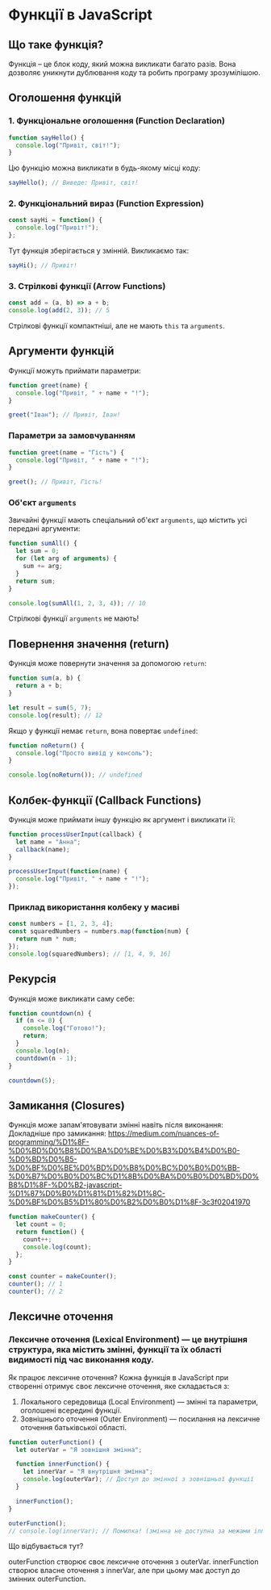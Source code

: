 # Функції в JavaScript

## Що таке функція?
Функція – це блок коду, який можна викликати багато разів. Вона дозволяє уникнути дублювання коду та робить програму зрозумілішою.

## Оголошення функцій

### 1. Функціональне оголошення (Function Declaration)
```js
function sayHello() {
  console.log("Привіт, світ!");
}
```
Цю функцію можна викликати в будь-якому місці коду:
```js
sayHello(); // Виведе: Привіт, світ!
```

### 2. Функціональний вираз (Function Expression)
```js
const sayHi = function() {
  console.log("Привіт!");
};
```
Тут функція зберігається у змінній. Викликаємо так:
```js
sayHi(); // Привіт!
```

### 3. Стрілкові функції (Arrow Functions)
```js
const add = (a, b) => a + b;
console.log(add(2, 3)); // 5
```
Стрілкові функції компактніші, але не мають `this` та `arguments`.

## Аргументи функцій
Функції можуть приймати параметри:
```js
function greet(name) {
  console.log("Привіт, " + name + "!");
}

greet("Іван"); // Привіт, Іван!
```

### Параметри за замовчуванням
```js
function greet(name = "Гість") {
  console.log("Привіт, " + name + "!");
}

greet(); // Привіт, Гість!
```

### Об'єкт `arguments`
Звичайні функції мають спеціальний об'єкт `arguments`, що містить усі передані аргументи:
```js
function sumAll() {
  let sum = 0;
  for (let arg of arguments) {
    sum += arg;
  }
  return sum;
}

console.log(sumAll(1, 2, 3, 4)); // 10
```
Стрілкові функції `arguments` не мають!

## Повернення значення (return)
Функція може повернути значення за допомогою `return`:
```js
function sum(a, b) {
  return a + b;
}

let result = sum(5, 7);
console.log(result); // 12
```
Якщо у функції немає `return`, вона повертає `undefined`:
```js
function noReturn() {
  console.log("Просто вивід у консоль");
}

console.log(noReturn()); // undefined
```

## Колбек-функції (Callback Functions)
Функція може приймати іншу функцію як аргумент і викликати її:
```js
function processUserInput(callback) {
  let name = "Анна";
  callback(name);
}

processUserInput(function(name) {
  console.log("Привіт, " + name + "!");
});
```
### Приклад використання колбеку у масиві
```js
const numbers = [1, 2, 3, 4];
const squaredNumbers = numbers.map(function(num) {
  return num * num;
});
console.log(squaredNumbers); // [1, 4, 9, 16]
```

## Рекурсія
Функція може викликати саму себе:
```js
function countdown(n) {
  if (n <= 0) {
    console.log("Готово!");
    return;
  }
  console.log(n);
  countdown(n - 1);
}

countdown(5);
```

## Замикання (Closures)
Функція може запам'ятовувати змінні навіть після виконання:
Докладніше про замикання: https://medium.com/nuances-of-programming/%D1%8F-%D0%BD%D0%B8%D0%BA%D0%BE%D0%B3%D0%B4%D0%B0-%D0%BD%D0%B5-%D0%BF%D0%BE%D0%BD%D0%B8%D0%BC%D0%B0%D0%BB-%D0%B7%D0%B0%D0%BC%D1%8B%D0%BA%D0%B0%D0%BD%D0%B8%D1%8F-%D0%B2-javascript-%D1%87%D0%B0%D1%81%D1%82%D1%8C-%D0%BF%D0%B5%D1%80%D0%B2%D0%B0%D1%8F-3c3f02041970

```js
function makeCounter() {
  let count = 0;
  return function() {
    count++;
    console.log(count);
  };
}

const counter = makeCounter();
counter(); // 1
counter(); // 2
```

## Лексичне оточення
### Лексичне оточення (Lexical Environment) — це внутрішня структура, яка містить змінні, функції та їх області видимості під час виконання коду.
Як працює лексичне оточення?
Кожна функція в JavaScript при створенні отримує своє лексичне оточення, яке складається з:
  1. Локального середовища (Local Environment) — змінні та параметри, оголошені всередині функції.
  2. Зовнішнього оточення (Outer Environment) — посилання на лексичне оточення батьківської області.

```js
function outerFunction() {
  let outerVar = "Я зовнішня змінна";

  function innerFunction() {
    let innerVar = "Я внутрішня змінна";
    console.log(outerVar); // Доступ до змінної з зовнішньої функції
  }

  innerFunction();
}

outerFunction();
// console.log(innerVar); // Помилка! (змінна не доступна за межами innerFunction)
```
Що відбувається тут?

outerFunction створює своє лексичне оточення з outerVar.
innerFunction створює власне оточення з innerVar, але при цьому має доступ до змінних outerFunction.